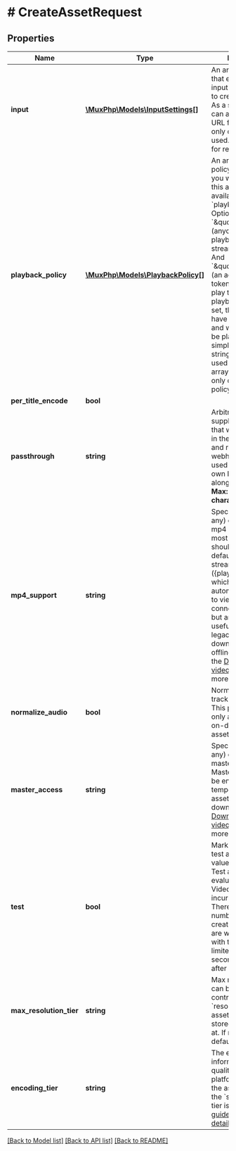 # # CreateAssetRequest

## Properties

Name | Type | Description | Notes
------------ | ------------- | ------------- | -------------
**input** | [**\MuxPhp\Models\InputSettings[]**](InputSettings.md) | An array of objects that each describe an input file to be used to create the asset. As a shortcut, input can also be a string URL for a file when only one input file is used. See &#x60;input[].url&#x60; for requirements. | [optional]
**playback_policy** | [**\MuxPhp\Models\PlaybackPolicy[]**](PlaybackPolicy.md) | An array of playback policy names that you want applied to this asset and available through &#x60;playback_ids&#x60;. Options include: &#x60;\&quot;public\&quot;&#x60; (anyone with the playback URL can stream the asset). And &#x60;\&quot;signed\&quot;&#x60; (an additional access token is required to play the asset). If no playback_policy is set, the asset will have no playback IDs and will therefore not be playable. For simplicity, a single string name can be used in place of the array in the case of only one playback policy. | [optional]
**per_title_encode** | **bool** |  | [optional]
**passthrough** | **string** | Arbitrary user-supplied metadata that will be included in the asset details and related webhooks. Can be used to store your own ID for a video along with the asset. **Max: 255 characters**. | [optional]
**mp4_support** | **string** | Specify what level (if any) of support for mp4 playback. In most cases you should use our default HLS-based streaming playback ({playback_id}.m3u8) which can automatically adjust to viewers&#39; connection speeds, but an mp4 can be useful for some legacy devices or downloading for offline playback. See the [Download your videos guide](https://docs.mux.com/guides/enable-static-mp4-renditions) for more information. | [optional]
**normalize_audio** | **bool** | Normalize the audio track loudness level. This parameter is only applicable to on-demand (not live) assets. | [optional] [default to false]
**master_access** | **string** | Specify what level (if any) of support for master access. Master access can be enabled temporarily for your asset to be downloaded. See the [Download your videos guide](https://docs.mux.com/guides/enable-static-mp4-renditions) for more information. | [optional]
**test** | **bool** | Marks the asset as a test asset when the value is set to true. A Test asset can help evaluate the Mux Video APIs without incurring any cost. There is no limit on number of test assets created. Test asset are watermarked with the Mux logo, limited to 10 seconds, deleted after 24 hrs. | [optional]
**max_resolution_tier** | **string** | Max resolution tier can be used to control the maximum &#x60;resolution_tier&#x60; your asset is encoded, stored, and streamed at. If not set, this defaults to &#x60;1080p&#x60;. | [optional]
**encoding_tier** | **string** | The encoding tier informs the cost, quality, and available platform features for the asset. By default the &#x60;smart&#x60; encoding tier is used. [See the guide for more details.](https://docs.mux.com/guides/use-encoding-tiers) | [optional]

[[Back to Model list]](../../README.md#models) [[Back to API list]](../../README.md#endpoints) [[Back to README]](../../README.md)

